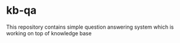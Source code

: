 # kb-qa
This repository contains simple question answering system which is working on top of knowledge base
